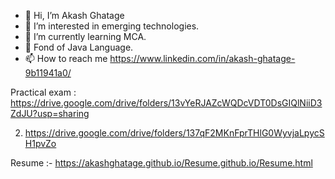 - 👋 Hi, I’m Akash Ghatage
- 👀 I’m interested in emerging technologies.
- 🌱 I’m currently learning MCA.
- 💞️ Fond of Java Language.
- 📫 How to reach me https://www.linkedin.com/in/akash-ghatage-9b11941a0/


Practical exam : https://drive.google.com/drive/folders/13vYeRJAZcWQDcVDT0DsGIQlNiiD3ZdJU?usp=sharing


2) https://drive.google.com/drive/folders/137qF2MKnFprTHlG0WyvjaLpycSH1pvZo

Resume :- https://akashghatage.github.io/Resume.github.io/Resume.html

<!---
AKASHGHATAGE/AKASHGHATAGE is a ✨ special ✨ repository because its `README.md` (this file) appears on your GitHub profile.
You can click the Preview link to take a look at your changes.
--->
